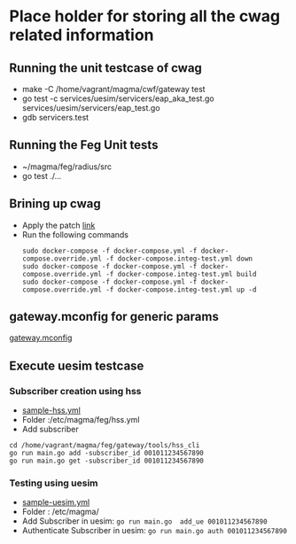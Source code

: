 # Place holder for storing all the cwag related information

## Running the unit testcase of cwag
* make -C /home/vagrant/magma/cwf/gateway test
* go test -c  services/uesim/servicers/eap_aka_test.go services/uesim/servicers/eap_test.go
* gdb servicers.test

## Running the Feg Unit tests
* ~/magma/feg/radius/src
* go test ./...

## Brining up cwag
* Apply the patch [link](https://github.com/panyogesh/integration-magma/blob/main/cwag-feat/cwag-basic-bringup.diff)
* Run the following commands
  ```
  sudo docker-compose -f docker-compose.yml -f docker-compose.override.yml -f docker-compose.integ-test.yml down
  sudo docker-compose -f docker-compose.yml -f docker-compose.override.yml -f docker-compose.integ-test.yml build
  sudo docker-compose -f docker-compose.yml -f docker-compose.override.yml -f docker-compose.integ-test.yml up -d
  ```

## gateway.mconfig for generic params
[gateway.mconfig](https://github.com/panyogesh/integration-magma/blob/main/cwag-feat/gateway.mconfig)

## Execute uesim testcase
### Subscriber creation using hss
* [sample-hss.yml](https://github.com/panyogesh/integration-magma/blob/main/cwag-feat/hss.yml)
* Folder :/etc/magma/feg/hss.yml
* Add subscriber
```
cd /home/vagrant/magma/feg/gateway/tools/hss_cli
go run main.go add -subscriber_id 001011234567890
go run main.go get -subscriber_id 001011234567890
```

### Testing using uesim
* [sample-uesim.yml](https://github.com/panyogesh/integration-magma/blob/main/cwag-feat/uesim.yml)
* Folder : /etc/magma/
* Add Subscriber in uesim: ``` go run main.go  add_ue 001011234567890 ```
* Authenticate Subscriber in uesim: ``` go run main.go auth 001011234567890 ```

